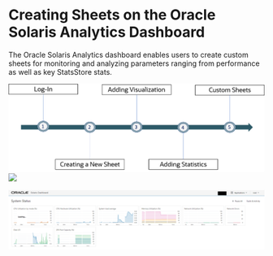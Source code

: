 # Creating Sheets on the Oracle Solaris Analytics Dashboard

The Oracle Solaris Analytics dashboard enables users to create custom sheets for monitoring and analyzing parameters ranging from performance as well as key StatsStore stats. 

![](Images\Workflow1.PNG)
<img src="Workflow1.png" width="800" />

![](Images\Image2.png)

